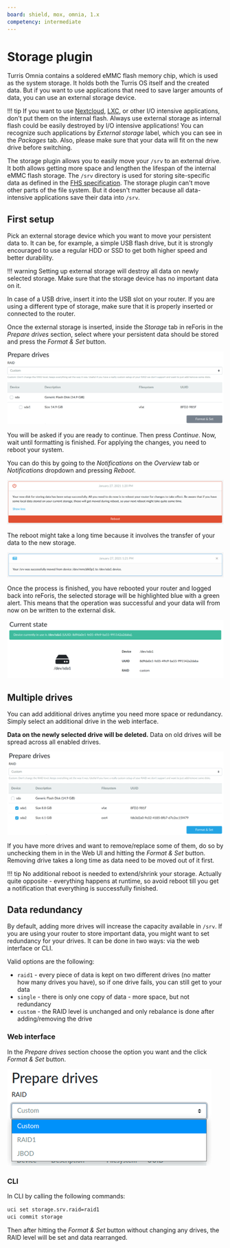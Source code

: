 ```yaml
---
board: shield, mox, omnia, 1.x 
competency: intermediate
---
```

# Storage plugin

Turris Omnia contains a soldered eMMC flash memory chip, which is used as the system storage.
It holds both the Turris OS itself and the created data. But if you want to use
applications that need to save larger amounts of data, you can use an external
storage device.

!!! tip 
    If you want to use [Nextcloud](../../../geek/nextcloud/nextcloud.md),
    [LXC](../../../geek/lxc/lxc.md), or other I/O intensive applications, don't
    put them on the internal flash. Always use external storage as internal
    flash could be easily destroyed by I/O intensive applications! You can
    recognize such applications by _External storage_ label, which you can see
    in the _Packages_ tab. Also, please make sure that your data will fit on the
    new drive before switching.

The storage plugin allows you to easily move your `/srv` to an external drive.
It both allows getting more space and lengthen the lifespan of the internal eMMC
flash storage. The `/srv` directory is used for storing site-specific data as
defined in the [FHS
specification](https://en.wikipedia.org/wiki/Filesystem_Hierarchy_Standard). The
storage plugin can't move other parts of the file system. But it doesn't matter
because all data-intensive applications save their data into `/srv`.
    
## First setup

Pick an external storage device which you want to move your persistent data to.
It can be, for example, a simple USB flash drive, but it is strongly encouraged
to use a regular HDD or SSD to get both higher speed and better durability.

!!! warning 
    Setting up external storage will destroy all data on newly selected
    storage. Make sure that the storage device has no important data on it.

In case of a USB drive, insert it into the USB slot on your router. If you are
using a different type of storage, make sure that it is properly inserted or
connected to the router.

Once the external storage is inserted, inside the _Storage_ tab in reForis in
the _Prepare drives_ section, select where your persistent data should be stored and
press the _Format & Set_ button.

![Storage devices](devices.png)

You will be asked if you are ready to continue. Then press _Continue_.
Now, wait until formatting is finished. For applying the changes, you need to
reboot your system.

You can do this by going to the _Notifications_ on the _Overview_ tab or
_Notifications_ dropdown and pressing _Reboot_.

![Reboot notification](reboot.png)

The reboot might take a long time because it involves the transfer of your data
to the new storage.

![Notification after reboot](done.png)

Once the process is finished, you have rebooted your router and logged back into
reForis, the selected storage will be highlighted blue with a green alert. This
means that the operation was successful and your data will from now on be
written to the external disk.

![Device is ready](device-ready.png)

## Multiple drives

You can add additional drives anytime you need more space or redundancy. Simply
select an additional drive in the web interface.

**Data on the newly selected drive will be deleted.** Data on old drives will be
spread across all enabled drives.

![Multiple devices](multiple-devices.png)

If you have more drives and want to remove/replace some of them, do so by
unchecking them in in the Web UI and hitting the _Format & Set_ button. Removing
drive takes a long time as data need to be moved out of it first.

!!! tip 
    No additional reboot is needed to extend/shrink your storage. Actually
    quite opposite - everything happens at runtime, so avoid reboot till you get a
    notification that everything is successfully finished.


## Data redundancy

By default, adding more drives will increase the capacity available in `/srv`. If
you are using your router to store important data, you might want to set
redundancy for your drives. It can be done in two ways: via the web interface or
CLI.

Valid options are the following:

* `raid1` - every piece of data is kept on two different drives (no matter how
  many drives you have), so if one drive fails, you can still get to your data
* `single` - there is only one copy of data - more space, but not redundancy
* `custom` - the RAID level is unchanged and only rebalance is done after
  adding/removing the drive

### Web interface

In the _Prepare drives_ section choose the option you want and the click _Format &
Set_ button.

![Raid options](raid-options.png)

### CLI

In CLI by calling the following commands:

```bash
uci set storage.srv.raid=raid1
uci commit storage
```

Then after hitting the _Format & Set_ button without changing any drives, the RAID level
will be set and data rearranged.
